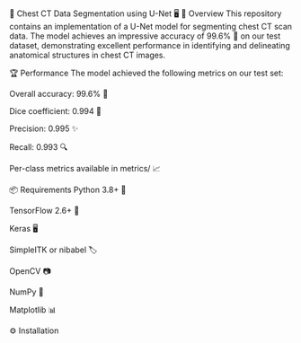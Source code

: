 🏥 Chest CT Data Segmentation using U-Net 🖥️
📖 Overview
This repository contains an implementation of a U-Net model for segmenting chest CT scan data. The model achieves an impressive accuracy of 99.6% 🎯 on our test dataset, demonstrating excellent performance in identifying and delineating anatomical structures in chest CT images.


🏆 Performance
The model achieved the following metrics on our test set:

Overall accuracy: 99.6% 🥇

Dice coefficient: 0.994 🎯

Precision: 0.995 ✨

Recall: 0.993 🔍

Per-class metrics available in metrics/ 📈

📦 Requirements
Python 3.8+ 🐍

TensorFlow 2.6+ 🧠

Keras 🖥️

SimpleITK or nibabel 🏷️

OpenCV 📷

NumPy 🔢

Matplotlib 📊

⚙️ Installation
